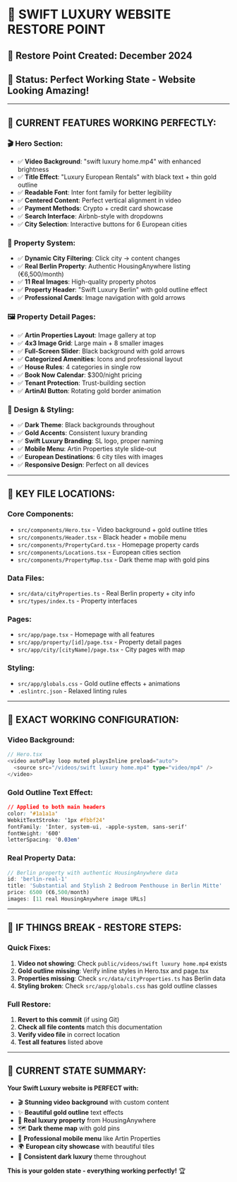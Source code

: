 # 🚀 SWIFT LUXURY WEBSITE RESTORE POINT

## 📅 **Restore Point Created:** December 2024
## 🎯 **Status:** Perfect Working State - Website Looking Amazing!

---

## 🌟 **CURRENT FEATURES WORKING PERFECTLY:**

### 🎬 **Hero Section:**
- ✅ **Video Background**: "swift luxury home.mp4" with enhanced brightness
- ✅ **Title Effect**: "Luxury European Rentals" with black text + thin gold outline
- ✅ **Readable Font**: Inter font family for better legibility
- ✅ **Centered Content**: Perfect vertical alignment in video
- ✅ **Payment Methods**: Crypto + credit card showcase
- ✅ **Search Interface**: Airbnb-style with dropdowns
- ✅ **City Selection**: Interactive buttons for 6 European cities

### 🏢 **Property System:**
- ✅ **Dynamic City Filtering**: Click city → content changes
- ✅ **Real Berlin Property**: Authentic HousingAnywhere listing (€6,500/month)
- ✅ **11 Real Images**: High-quality property photos
- ✅ **Property Header**: "Swift Luxury Berlin" with gold outline effect
- ✅ **Professional Cards**: Image navigation with gold arrows

### 🖼️ **Property Detail Pages:**
- ✅ **Artin Properties Layout**: Image gallery at top
- ✅ **4x3 Image Grid**: Large main + 8 smaller images
- ✅ **Full-Screen Slider**: Black background with gold arrows
- ✅ **Categorized Amenities**: Icons and professional layout
- ✅ **House Rules**: 4 categories in single row
- ✅ **Book Now Calendar**: $300/night pricing
- ✅ **Tenant Protection**: Trust-building section
- ✅ **ArtinAI Button**: Rotating gold border animation

### 🎨 **Design & Styling:**
- ✅ **Dark Theme**: Black backgrounds throughout
- ✅ **Gold Accents**: Consistent luxury branding
- ✅ **Swift Luxury Branding**: SL logo, proper naming
- ✅ **Mobile Menu**: Artin Properties style slide-out
- ✅ **European Destinations**: 6 city tiles with images
- ✅ **Responsive Design**: Perfect on all devices

---

## 📁 **KEY FILE LOCATIONS:**

### **Core Components:**
- `src/components/Hero.tsx` - Video background + gold outline titles
- `src/components/Header.tsx` - Black header + mobile menu
- `src/components/PropertyCard.tsx` - Homepage property cards
- `src/components/Locations.tsx` - European cities section
- `src/components/PropertyMap.tsx` - Dark theme map with gold pins

### **Data Files:**
- `src/data/cityProperties.ts` - Real Berlin property + city info
- `src/types/index.ts` - Property interfaces

### **Pages:**
- `src/app/page.tsx` - Homepage with all features
- `src/app/property/[id]/page.tsx` - Property detail pages
- `src/app/city/[cityName]/page.tsx` - City pages with map

### **Styling:**
- `src/app/globals.css` - Gold outline effects + animations
- `.eslintrc.json` - Relaxed linting rules

---

## 🎯 **EXACT WORKING CONFIGURATION:**

### **Video Background:**
```typescript
// Hero.tsx
<video autoPlay loop muted playsInline preload="auto">
  <source src="/videos/swift luxury home.mp4" type="video/mp4" />
</video>
```

### **Gold Outline Text Effect:**
```css
// Applied to both main headers
color: '#1a1a1a'
WebkitTextStroke: '1px #fbbf24'
fontFamily: 'Inter, system-ui, -apple-system, sans-serif'
fontWeight: '600'
letterSpacing: '0.03em'
```

### **Real Property Data:**
```typescript
// Berlin property with authentic HousingAnywhere data
id: 'berlin-real-1'
title: 'Substantial and Stylish 2 Bedroom Penthouse in Berlin Mitte'
price: 6500 (€6,500/month)
images: [11 real HousingAnywhere image URLs]
```

---

## 🚨 **IF THINGS BREAK - RESTORE STEPS:**

### **Quick Fixes:**
1. **Video not showing**: Check `public/videos/swift luxury home.mp4` exists
2. **Gold outline missing**: Verify inline styles in Hero.tsx and page.tsx
3. **Properties missing**: Check `src/data/cityProperties.ts` has Berlin data
4. **Styling broken**: Check `src/app/globals.css` has gold outline classes

### **Full Restore:**
1. **Revert to this commit** (if using Git)
2. **Check all file contents** match this documentation
3. **Verify video file** in correct location
4. **Test all features** listed above

---

## 🎉 **CURRENT STATE SUMMARY:**

**Your Swift Luxury website is PERFECT with:**
- 🎬 **Stunning video background** with custom content
- ✨ **Beautiful gold outline** text effects
- 🏢 **Real luxury property** from HousingAnywhere  
- 🗺️ **Dark theme map** with gold pins
- 📱 **Professional mobile menu** like Artin Properties
- 🌍 **European city showcase** with beautiful tiles
- 🎨 **Consistent dark luxury** theme throughout

**This is your golden state - everything working perfectly!** 🏆
